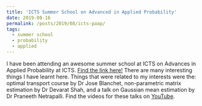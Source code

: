 ```yaml
---
title: 'ICTS Summer School on Advanced in Applied Probability'
date: 2019-08-16
permalink: /posts/2019/08/icts-paap/
tags:
  - summer school
  - probability
  - applied
---
```


I have been attending an awesome summer school at ICTS on Advances in Applied Probability at ICTS. [Find the link here!](https://www.icts.res.in/program/paap2019) There are many interesting things I have learnt here. Things that were related to my interests were the: optimal transport course by Dr Jose Blanchet, non-parametric matrix estimation by Dr Devarat Shah, and a talk on Gaussian mean estimation by Dr Praneeth Netrapalli. Find the videos for these talks on [YouTube](https://www.youtube.com/watch?v=jfxUxlTHnjY&list=PL04QVxpjcnjg_94pKWf8WHFUCdjVAUHp3).  
